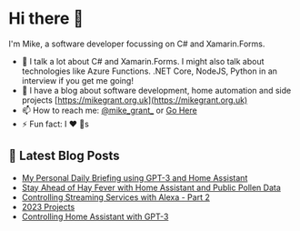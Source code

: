# Hi there 👋

I'm Mike, a software developer focussing on C# and Xamarin.Forms.

- 💬 I talk a lot about C# and Xamarin.Forms. I might also talk about technologies like Azure Functions. .NET Core, NodeJS, Python in an interview if you get me going!
- 📕 I have a blog about software development, home automation and side projects [https://mikegrant.org.uk](https://mikegrant.org.uk) 
- 📫 How to reach me: [@mike_grant_](https://twitter.com/mike_grant_) or [Go Here](https://mikegrant.org.uk/about)
- ⚡ Fun fact: I :heart: :dog:s

## 📕 Latest Blog Posts 
<!-- BLOG-POST-LIST:START -->
- [My Personal Daily Briefing using GPT-3 and Home Assistant](https://mikegrant.org.uk/2023/02/26/ai-personal-assistant.html)
- [Stay Ahead of Hay Fever with Home Assistant and Public Pollen Data](https://mikegrant.org.uk/2023/02/21/uk-pollen-alerts.html)
- [Controlling Streaming Services with Alexa - Part 2](https://mikegrant.org.uk/2023/01/31/controlling-streaming-services-with-alexa-2.html)
- [2023 Projects](https://mikegrant.org.uk/2023/01/01/2023-projects.html)
- [Controlling Home Assistant with GPT-3](https://mikegrant.org.uk/2022/12/22/gpt3-and-homeassistant.html)
<!-- BLOG-POST-LIST:END -->
